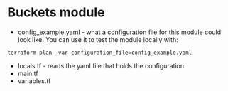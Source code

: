 # Buckets module

- config_example.yaml - what a configuration file for this module could look like. You can use it to test the module locally with:
```shell
terraform plan -var configuration_file=config_example.yaml
```
- locals.tf - reads the yaml file that holds the configuration
- main.tf
- variables.tf

